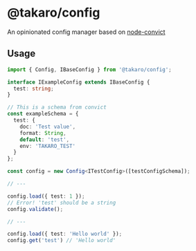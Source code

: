 # @takaro/config

An opinionated config manager based on [node-convict](https://github.com/mozilla/node-convict)

## Usage

```ts
import { Config, IBaseConfig } from '@takaro/config';

interface IExampleConfig extends IBaseConfig {
  test: string;
}

// This is a schema from convict
const exampleSchema = {
  test: {
    doc: 'Test value',
    format: String,
    default: 'test',
    env: 'TAKARO_TEST'
  }
};

const config = new Config<ITestConfig>([testConfigSchema]);

// ---

config.load({ test: 1 });
// Error! 'test' should be a string
config.validate();

// ---

config.load({ test: 'Hello world' });
config.get('test') // 'Hello world'
```